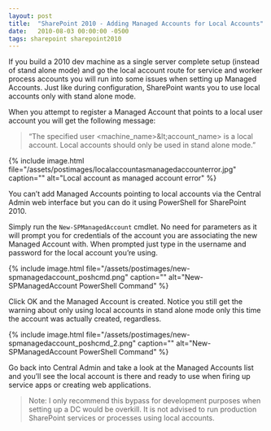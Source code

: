```yaml
---
layout: post
title:  "SharePoint 2010 - Adding Managed Accounts for Local Accounts"
date:   2010-08-03 00:00:00 -0500
tags: sharepoint sharepoint2010
---
```


If you build a 2010 dev machine as a single server complete setup (instead of stand alone mode) and go the local account route for service and worker process accounts you will run into some issues when setting up Managed Accounts.  Just like during configuration, SharePoint wants you to use local accounts only with stand alone mode.

When you attempt to register a Managed Account that points to a local user account you will get the following message:

>“The specified user &lt;machine_name&gt;\&lt;account_name&gt; is a local account.  Local accounts should only be used in stand alone mode.”

{% include image.html file="/assets/postimages/localaccountasmanagedaccounterror.jpg" caption="" alt="Local account as managed account error" %}

You can’t add Managed Accounts pointing to local accounts via the Central Admin web interface but you can do it using PowerShell for SharePoint 2010.

Simply run the `New-SPManagedAccount` cmdlet.  No need for parameters as it will prompt you for credentials of the account you are associating the new Managed Account with.  When prompted just type in the username and password for the local account you’re using.

{% include image.html file="/assets/postimages/new-spmanagedaccount_poshcmd.png" caption="" alt="New-SPManagedAccount PowerShell Command" %}

Click OK and the Managed Account is created.  Notice you still get the warning about only using local accounts in stand alone mode only this time the account was actually created, regardless.

{% include image.html file="/assets/postimages/new-spmanagedaccount_poshcmd_2.png" caption="" alt="New-SPManagedAccount PowerShell Command" %}

Go back into Central Admin and take a look at the Managed Accounts list and you’ll see the local account is there and ready to use when firing up service apps or creating web applications.

>Note:  I only recommend this bypass for development purposes when setting up a DC would be overkill.  It is not advised to run production SharePoint services or processes using local accounts.